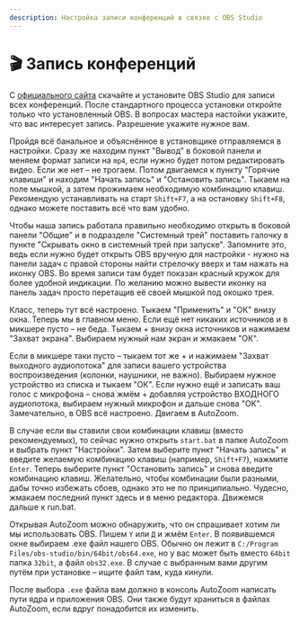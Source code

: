 ```yaml
---
description: Настройка записи конференций в связке с OBS Studio
---
```


# 🎬 Запись конференций

С [официального сайта](https://obsproject.com/download) скачайте и установите OBS Studio для записи всех конференций. После стандартного процесса установки откройте только что установленный OBS. В вопросах мастера настойки укажите, что вас интересует запись. Разрешение укажите нужное вам.

Пройдя всё банальное и объяснённое в установщике отправляемся в настройки. Сразу же находим пункт "Вывод" в боковой панели и меняем формат записи на `mp4`, если нужно будет потом редактировать видео. Если же нет – не трогаем. Потом двигаемся к пункту "Горячие клавиши" и находим "Начать запись" и "Остановить запись". Тыкаем на поле мышкой, а затем прожимаем необходимую комбинацию клавиш. Рекомендую устанавливать на старт `Shift+F7`, а на остановку `Shift+F8`, однако можете поставить всё что вам удобно.

Чтобы наша запись работала правильно необходимо открыть в боковой панели "Общие" и в подразделе "Системный трей" поставить галочку в пункте "Скрывать окно в системный трей при запуске". Запомните это, ведь если нужно будет открыть OBS вручную для настройки - нужно на панели задач с правой стороны найти стрелочку вверх и там нажать на иконку OBS. Во время записи там будет показан красный кружок для более удобной индикации. По желанию можно вывести иконку на панель задач просто перетащив её своей мышкой под окошко трея.

Класс, теперь тут всё настроено. Тыкаем "Применить" и "ОК" внизу окна. Теперь мы в главном меню. Если ещё нет никаких источников и в микшере пусто – не беда. Тыкаем + внизу окна источников и нажимаем "Захват экрана". Выбираем нужный нам экран и жмакаем "ОК".

Если в микшере таки пусто – тыкаем тот же + и нажимаем "Захват выходного аудиопотока" для записи вашего устройства воспроизведения (колонки, наушники, не важно). Выбираем нужное устройство из списка и тыкаем "ОК". Если нужно ещё и записать ваш голос с микрофона – снова жмём + добавляя устройство ВХОДНОГО аудиопотока, выбираем нужный микрофон и дальше снова "ОК". Замечательно, в OBS всё настроено. Двигаем в AutoZoom.

В случае если вы ставили свои комбинации клавиш (вместо рекомендуемых), то сейчас нужно открыть `start.bat` в папке AutoZoom и выбрать пункт "Настройки". Затем выберите пункт "Начать запись" и введите желаемую комбинацию клавиш (например, `Shift+F7`), нажмите `Enter`. Теперь выберите пункт "Остановить запись" и снова введите комбинацию клавиш. Желательно, чтобы комбинации были разными, дабы точно избежать сбоев, однако это не по принципиально. Чудесно, жмакаем последний пункт здесь и в меню редактора. Движемся дальше к run.bat.

Открывая AutoZoom можно обнаружить, что он спрашивает хотим ли мы использовать OBS. Пишем `Y` или `Д` и жмём `Enter`. В появившемся окне выбираем .exe файл нашего OBS. Обычно он лежит в `C:/Program Files/obs-studio/bin/64bit/obs64.exe`, но у вас может быть вместо `64bit` папка `32bit`, а файл `obs32.exe`. В случае с выбранным вами другим путём при установке – ищите файл там, куда кинули.

После выбора `.exe` файла вам должно в консоль AutoZoom написать пути ядра и приложения OBS. Они также будут храниться в файлах AutoZoom, если вдруг понадобится их изменить.
